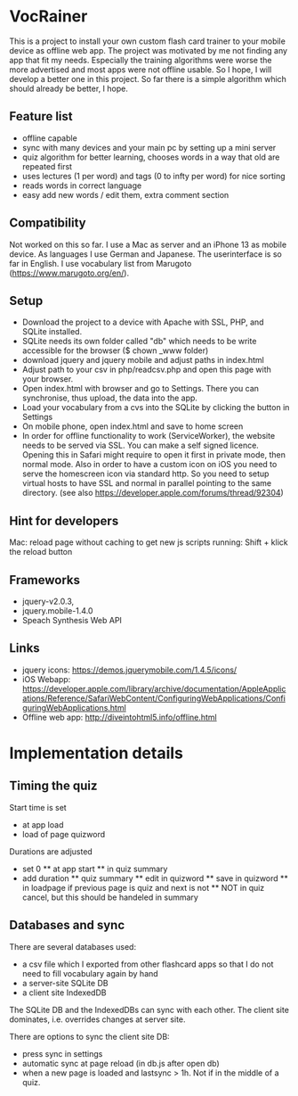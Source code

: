 # VocRainer

This is a project to install your own custom flash card trainer to your mobile device as offline web app. 
The project was motivated by me not finding any app that fit my needs. Especially the training algorithms were worse the more advertised and most apps were not offline usable. 
So I hope, I will develop a better one in this project. So far there is a simple algorithm which should already be better, I hope.

## Feature list

* offline capable
* sync with many devices and your main pc by setting up a mini server
* quiz algorithm for better learning, chooses words in a way that old are repeated first
* uses lectures (1 per word) and tags (0 to infty per word) for nice sorting
* reads words in correct language
* easy add new words / edit them, extra comment section


## Compatibility

Not worked on this so far. I use a Mac as server and an iPhone 13 as mobile device. As languages I use German and Japanese. The userinterface is so far in English. I use vocabulary list from Marugoto (https://www.marugoto.org/en/).


## Setup

* Download the project to a device with Apache with SSL, PHP, and SQLite installed. 
* SQLite needs its own folder called "db" which needs to be write accessible for the browser ($ chown \_www folder)
* download jquery and jquery mobile and adjust paths in index.html
* Adjust path to your csv in php/readcsv.php and open this page with your browser. 
* Open index.html with browser and go to Settings. There you can synchronise, thus upload, the data into the app.
* Load your vocabulary from a cvs into the SQLite by clicking the button in Settings
* On mobile phone, open index.html and save to home screen
* In order for offline functionality to work (ServiceWorker), the website needs to be served via SSL. You can make a self signed licence. Opening this in Safari might require to open it first in private mode, then normal mode. Also in order to have a custom icon on iOS you need to serve the homescreen icon via standard http. So you need to setup virtual hosts to have SSL and normal in parallel pointing to the same directory. (see also https://developer.apple.com/forums/thread/92304)


## Hint for developers

Mac: reload page without caching to get new js scripts running: Shift + klick the reload button


## Frameworks

* jquery-v2.0.3, 
* jquery.mobile-1.4.0
* Speach Synthesis Web API


## Links
* jquery icons: https://demos.jquerymobile.com/1.4.5/icons/
* iOS Webapp:
https://developer.apple.com/library/archive/documentation/AppleApplications/Reference/SafariWebContent/ConfiguringWebApplications/ConfiguringWebApplications.html
* Offline web app: http://diveintohtml5.info/offline.html

# Implementation details


## Timing the quiz

Start time is set
* at app load
* load of page quizword

Durations are adjusted
* set 0 
** at app start
** in quiz summary
* add duration
** quiz summary 
** edit in quizword
** save in quizword
** in loadpage if previous page is quiz and next is not 
** NOT in quiz cancel, but this should be handeled in summary

## Databases and sync

There are several databases used:
* a csv file which I exported from other flashcard apps so that I do not need to fill vocabulary again by hand
* a server-site SQLite DB
* a client site IndexedDB 

The SQLite DB and the IndexedDBs can sync with each other. The client site dominates, i.e. overrides changes at server site. 

There are options to sync the client site DB: 
* press sync in settings
* automatic sync at page reload (in db.js after open db)
* when a new page is loaded and lastsync > 1h.  Not if in the middle of a quiz.


